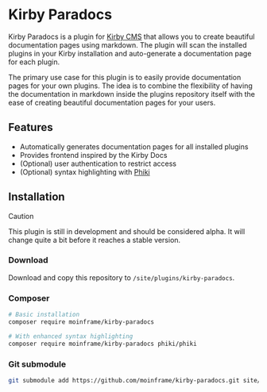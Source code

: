 # Kirby Paradocs

Kirby Paradocs is a plugin for [Kirby CMS](https://getkirby.com) that allows you to create beautiful documentation pages using markdown. The plugin will scan the installed plugins in your Kirby installation and auto-generate a documentation page for each plugin.

The primary use case for this plugin is to easily provide documentation pages for your own plugins. The idea is to combine the flexibility of having the documentation in markdown inside the plugins repository itself with the ease of creating beautiful documentation pages for your users.

## Features

- Automatically generates documentation pages for all installed plugins
- Provides frontend inspired by the Kirby Docs
- (Optional) user authentication to restrict access
- (Optional) syntax highlighting with [Phiki](https://github.com/phiki/phiki)


## Installation

> [!CAUTION]
  This plugin is still in development and should be considered alpha. It will change quite a bit before it reaches a stable version.


### Download

Download and copy this repository to `/site/plugins/kirby-paradocs`.

### Composer

```sh
# Basic installation
composer require moinframe/kirby-paradocs

# With enhanced syntax highlighting
composer require moinframe/kirby-paradocs phiki/phiki
```

### Git submodule

```sh
git submodule add https://github.com/moinframe/kirby-paradocs.git site/plugins/kirby-paradocs
```
